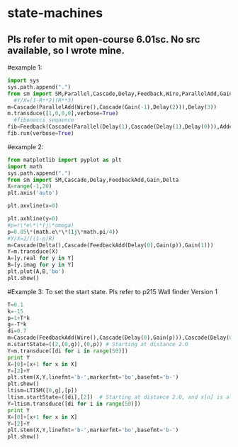 state-machines
==============
Pls refer to mit open-course 6.01sc. No src available, so I wrote mine.
---------------------------------
#example 1:
```python
import sys
sys.path.append(".")
from sm import SM,Parallel,Cascade,Delay,Feedback,Wire,ParallelAdd,Gain,Adder
  #Y/X=(1-R**2)(R**3)
m=Cascade(ParallelAdd(Wire(),Cascade(Gain(-1),Delay(2))),Delay(3)) 
m.transduce([1,0,0,0],verbose=True)
  #fibonacci sequence
fib=Feedback(Cascade(Parallel(Delay(1),Cascade(Delay(1),Delay(0))),Adder()))
fib.run(verbose=True)
```
#example 2:
```python
from matplotlib import pyplot as plt
import math
sys.path.append(".")
from sm import SM,Cascade,Delay,FeedbackAdd,Gain,Delta
X=range(-1,20)
plt.axis('auto')

plt.axvline(x=0)

plt.axhline(y=0)
#p=r\*e\*\*(j\*omega)
p=0.85\*(math.e\*\*(1j\*math.pi/4))  
#Y/X=1/((1-p)R)
m=Cascade(Delta(),Cascade(FeedbackAdd(Delay(0),Gain(p)),Gain(1)))
Y=m.transduce(X)
A=[y.real for y in Y]
B=[y.imag for y in Y]
plt.plot(A,B,'bo')
plt.show()
```
#Example 3:
  To set the start state. Pls refer to p215 Wall finder Version 1<br>
```python
T=0.1
k=-15
p=1+T*k
g=-T*k
di=0.7
m=Cascade(FeedbackAdd(Wire(),Cascade(Delay(0),Gain(p))),Cascade(Delay(0),Gain(g)))
m.startState=((2,(0,g)),(0,p)) # Starting at distance 2.0
Y=m.transduce([di for i in range(50)])
print Y
X=[0]+[x+1 for x in X]
Y=[2]+Y
plt.stem(X,Y,linefmt='b-',markerfmt='bo',basefmt='b-')
plt.show()
ltism=LTISM([0,g],[p])
ltism.startState=([di],[2])  # Starting at distance 2.0, and x[n] is always di.
Y=ltism.transduce([di for i in range(50)])
print Y
X=[0]+[x+1 for x in X]
Y=[2]+Y
plt.stem(X,Y,linefmt='b-',markerfmt='bo',basefmt='b-')
plt.show()
```


